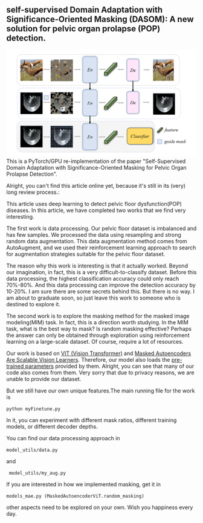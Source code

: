 ## self-supervised Domain Adaptation with Significance-Oriented Masking (DASOM): A new solution for pelvic organ prolapse (POP) detection.


![](https://github.com/xiaolilaoli/dasom/blob/main/framework.png)
This is a PyTorch/GPU re-implementation of the paper "Self-Supervised Domain Adaptation with Significance-Oriented Masking for Pelvic Organ
Prolapse Detection".

Alright, you can't find this article online yet,  because it's still in its (very) long review process.:


This article uses deep learning to detect pelvic floor dysfunction(POP) diseases. In this article, we have completed two works that we find very interesting.

The first work is data processing. Our pelvic floor dataset is imbalanced and has few samples. We processed the data using resampling and strong random data augmentation. This data augmentation method comes from AutoAugment, and we used their reinforcement learning approach to search for augmentation strategies suitable for the pelvic floor dataset. 

The reason why this work is interesting is that it actually worked. Beyond our imagination, in fact, this is a very difficult-to-classify dataset. Before this data processing, the highest classification accuracy could only reach 70%-80%. And this data processing can improve the detection accuracy by 10-20%. I am sure there are some secrets behind this. But there is no way. I am about to graduate soon, so just leave this work to someone who is destined to explore it.

The second work is to explore the masking method for the masked image modeling(MIM) task. In fact, this is a direction worth studying. In the MIM task, what is the best way to mask? Is random masking effective? Perhaps the answer can only be obtained through exploration using reinforcement learning on a large-scale dataset. Of course, require a lot of resources.


Our work is based on [VIT (Vision Transformer)](https://arxiv.org/abs/2010.11929) and  [Masked Autoencoders Are Scalable Vision Learners](https://arxiv.org/abs/2111.06377). 
Therefore, our model also loads the [pre-trained parameters](https://dl.fbaipublicfiles.com/mae/visualize/mae_visualize_vit_base.pth) provided by them. Alright, you can see that many of our code also comes from them.
Very sorry that due to privacy reasons, we are unable to provide our dataset.

But we still have our own unique features.The main running file for the work is 
```
python myFinetune.py
```
In it, you can experiment with different mask ratios, different training models, or different decoder depths.

You can find our data processing approach in 
```
model_utils/data.py  
```
and
```
 model_utils/my_aug.py
```
If you are interested in how we implemented masking, get it in 

```
models_mae.py (MaskedAutoencoderViT.random_masking)
```

other aspects need to be explored on your own. Wish you happiness every day.
